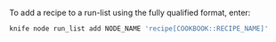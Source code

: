 To add a recipe to a run-list using the fully qualified format, enter:

```bash
knife node run_list add NODE_NAME 'recipe[COOKBOOK::RECIPE_NAME]'
```
